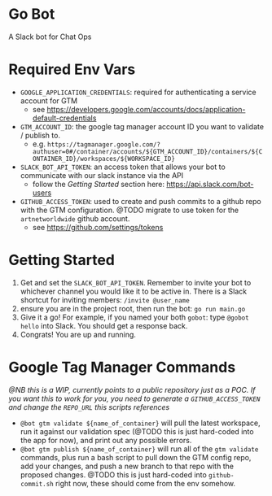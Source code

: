 # Go Bot

A Slack bot for Chat Ops

# Required Env Vars

- `GOOGLE_APPLICATION_CREDENTIALS`: required for authenticating a service account for GTM
  - see https://developers.google.com/accounts/docs/application-default-credentials
- `GTM_ACCOUNT_ID`: the google tag manager account ID you want to validate / publish to.
  - e.g. `https://tagmanager.google.com/?authuser=0#/container/accounts/${GTM_ACCOUNT_ID}/containers/${CONTAINER_ID}/workspaces/${WORKSPACE_ID}`
- `SLACK_BOT_API_TOKEN`: an access token that allows your bot to communicate with our slack instance via the API
  - follow the _Getting Started_ section here: https://api.slack.com/bot-users
- `GITHUB_ACCESS_TOKEN`: used to create and push commits to a github repo with the GTM configuration. @TODO migrate to use token for the `artnetworldwide` github account.
  - see https://github.com/settings/tokens

# Getting Started

1. Get and set the `SLACK_BOT_API_TOKEN`. Remember to invite your bot to whichever channel you would like it to be active in. There is a Slack shortcut for inviting members: `/invite @user_name`
1. ensure you are in the project root, then run the bot: `go run main.go`
1. Give it a go! For example, if you named your both `gobot`: type `@gobot hello` into Slack. You should get a response back.
1. Congrats! You are up and running.

# Google Tag Manager Commands

_@NB this is a WIP, currently points to a public repository just as a POC. If you want this to work for you, you need to generate a `GITHUB_ACCESS_TOKEN` and change the `REPO_URL` this scripts references_

- `@bot gtm validate ${name_of_container}` will pull the latest workspace, run it against our validation spec (@TODO this is just hard-coded into the app for now), and print out any possible errors.
- `@bot gtm publish ${name_of_container}` will run all of the `gtm validate` commands, plus run a bash script to pull down the GTM config repo, add your changes, and push a new branch to that repo with the proposed changes. @TODO this is just hard-coded into `github-commit.sh` right now, these should come from the env somehow.
